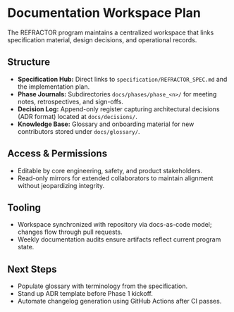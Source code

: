 # Documentation Workspace Plan

The REFRACTOR program maintains a centralized workspace that links specification material, design
decisions, and operational records.

## Structure
- **Specification Hub:** Direct links to `specification/REFRACTOR_SPEC.md` and the implementation plan.
- **Phase Journals:** Subdirectories `docs/phases/phase_<n>/` for meeting notes, retrospectives, and sign-offs.
- **Decision Log:** Append-only register capturing architectural decisions (ADR format) located at
  `docs/decisions/`.
- **Knowledge Base:** Glossary and onboarding material for new contributors stored under `docs/glossary/`.

## Access & Permissions
- Editable by core engineering, safety, and product stakeholders.
- Read-only mirrors for extended collaborators to maintain alignment without jeopardizing integrity.

## Tooling
- Workspace synchronized with repository via docs-as-code model; changes flow through pull requests.
- Weekly documentation audits ensure artifacts reflect current program state.

## Next Steps
- Populate glossary with terminology from the specification.
- Stand up ADR template before Phase 1 kickoff.
- Automate changelog generation using GitHub Actions after CI passes.

